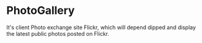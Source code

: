 # PhotoGallery
It's client Photo exchange site Flickr, which will depend dipped and display the latest public photos posted on Flickr.
